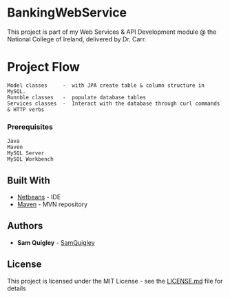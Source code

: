 # BankingWebService

This project is part of my Web Services & API Development module @ the National College of Ireland, delivered by Dr. Carr. 

# Project Flow
```
Model classes     -  with JPA create table & column structure in MySQL.
Runnble classes   -  populate database tables 
Services classes  -  Interact with the database through curl commands & HTTP verbs
```

### Prerequisites

```
Java
Maven
MySQL Server
MySQL Workbench
```


## Built With

* [Netbeans](https://netbeans.org/) - IDE
* [Maven](https://mvnrepository.com/) - MVN repository



## Authors

* **Sam Quigley** - [SamQuigley](https://github.com/SamQuigley)

## License

This project is licensed under the MIT License - see the [LICENSE.md](LICENSE.md) file for details


